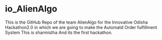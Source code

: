 # io_AlienAlgo
This is the GitHub Repo of the team AlienAlgo for the Innovative Odisha Hackathon2.0 in which we are going to make the Automatd Order fulfillment System
This is sharmistha And its the first hackathon.
